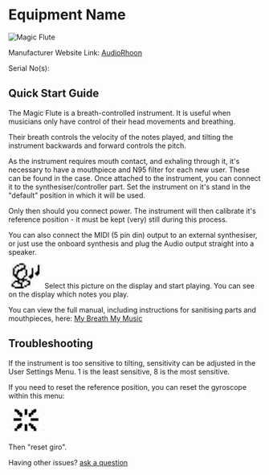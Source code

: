 # Equipment Name

![Magic Flute](<http://audiorhoon.nl/images/toonladder.jpg>)

Manufacturer Website Link: [AudioRhoon](<audiorhoon.nl>)

Serial No(s): 

## Quick Start Guide

The Magic Flute is a breath-controlled instrument. It is useful when musicians only have control of their head movements and breathing.

Their breath controls the velocity of the notes played, and tilting the instrument backwards and forward controls the pitch.

As the instrument requires mouth contact, and exhaling through it, it's necessary to have a mouthpiece and N95 filter for each new user. These can be found in the case. Once attached to the instrument, you can connect it to the synthesiser/controller part. Set the instrument on it's stand in the "default" position in which it will be used.

Only then should you connect power. The instrument will then calibrate it's reference position - it must be kept (very) still during this process.

You can also connect the MIDI (5 pin din) output to an external synthesiser, or just use the onboard synthesis and plug the Audio output straight into a speaker.

![Magic Flute](<icon.png>)
Select this picture on the display and start playing. You can see on the display which notes you play.

You can view the full manual, including instructions for sanitising parts and mouthpieces, here:
[My Breath My Music](<https://mybreathmymusic.com/wp-content/uploads/2016/05/The-Magic-Flute-manual-English.pdf>)

## Troubleshooting

If the instrument is too sensitive to tilting, sensitivity can be adjusted in the User Settings Menu. 1 is the least sensitive, 8 is the most sensitive.

If you need to reset the reference position, you can reset the gyroscope within this menu:

![Magic Flute](<icon2.png>)

Then "reset giro".

Having other issues? [ask a question](<mailto:ChrisBall@omnimusic.org.uk>)
